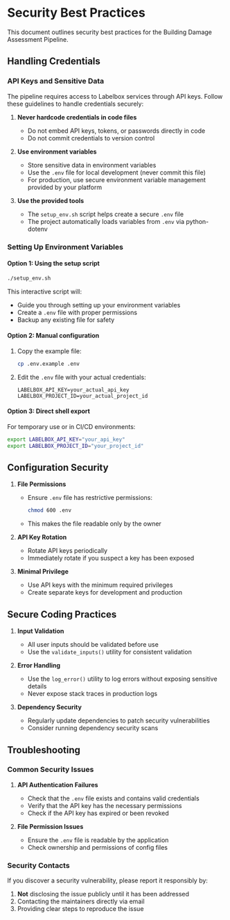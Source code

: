 # Security Best Practices

This document outlines security best practices for the Building Damage Assessment Pipeline.

## Handling Credentials

### API Keys and Sensitive Data

The pipeline requires access to Labelbox services through API keys. Follow these guidelines to handle credentials securely:

1. **Never hardcode credentials in code files**
   - Do not embed API keys, tokens, or passwords directly in code
   - Do not commit credentials to version control

2. **Use environment variables**
   - Store sensitive data in environment variables
   - Use the `.env` file for local development (never commit this file)
   - For production, use secure environment variable management provided by your platform

3. **Use the provided tools**
   - The `setup_env.sh` script helps create a secure `.env` file
   - The project automatically loads variables from `.env` via python-dotenv

### Setting Up Environment Variables

#### Option 1: Using the setup script
```bash
./setup_env.sh
```
This interactive script will:
- Guide you through setting up your environment variables
- Create a `.env` file with proper permissions
- Backup any existing file for safety

#### Option 2: Manual configuration
1. Copy the example file:
   ```bash
   cp .env.example .env
   ```

2. Edit the `.env` file with your actual credentials:
   ```
   LABELBOX_API_KEY=your_actual_api_key
   LABELBOX_PROJECT_ID=your_actual_project_id
   ```

#### Option 3: Direct shell export
For temporary use or in CI/CD environments:
```bash
export LABELBOX_API_KEY="your_api_key"
export LABELBOX_PROJECT_ID="your_project_id"
```

## Configuration Security

1. **File Permissions**
   - Ensure `.env` file has restrictive permissions:
     ```bash
     chmod 600 .env
     ```
   - This makes the file readable only by the owner

2. **API Key Rotation**
   - Rotate API keys periodically
   - Immediately rotate if you suspect a key has been exposed

3. **Minimal Privilege**
   - Use API keys with the minimum required privileges
   - Create separate keys for development and production

## Secure Coding Practices

1. **Input Validation**
   - All user inputs should be validated before use
   - Use the `validate_inputs()` utility for consistent validation

2. **Error Handling**
   - Use the `log_error()` utility to log errors without exposing sensitive details
   - Never expose stack traces in production logs

3. **Dependency Security**
   - Regularly update dependencies to patch security vulnerabilities
   - Consider running dependency security scans

## Troubleshooting

### Common Security Issues

1. **API Authentication Failures**
   - Check that the `.env` file exists and contains valid credentials
   - Verify that the API key has the necessary permissions
   - Check if the API key has expired or been revoked

2. **File Permission Issues**
   - Ensure the `.env` file is readable by the application
   - Check ownership and permissions of config files

### Security Contacts

If you discover a security vulnerability, please report it responsibly by:

1. **Not** disclosing the issue publicly until it has been addressed
2. Contacting the maintainers directly via email
3. Providing clear steps to reproduce the issue 